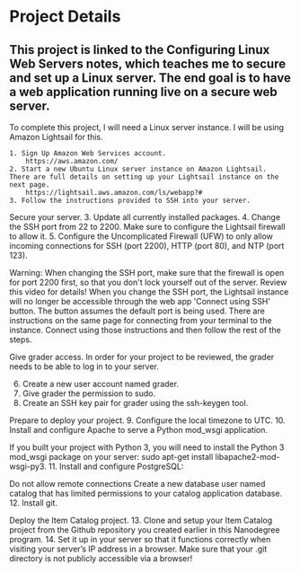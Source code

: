 <!-- Project Details -->
# Project Details

## This project is linked to the Configuring Linux Web Servers notes, which teaches me to secure and set up a Linux server. The end goal is to have a web application running live on a secure web server.

To complete this project, I will need a Linux server instance. I will be using Amazon Lightsail for this. 

	1. Sign Up Amazon Web Services account. 
		https://aws.amazon.com/
	2. Start a new Ubuntu Linux server instance on Amazon Lightsail. 
	There are full details on setting up your Lightsail instance on the next page.
		https://lightsail.aws.amazon.com/ls/webapp?#
	3. Follow the instructions provided to SSH into your server.

Secure your server.
3. Update all currently installed packages.
4. Change the SSH port from 22 to 2200. Make sure to configure the Lightsail firewall to allow it.
5. Configure the Uncomplicated Firewall (UFW) to only allow incoming connections for SSH (port 2200), HTTP (port 80), and NTP (port 123).

Warning: When changing the SSH port, make sure that the firewall is open for port 2200 first, so that you don't lock yourself out of the server. Review this video for details! When you change the SSH port, the Lightsail instance will no longer be accessible through the web app 'Connect using SSH' button. The button assumes the default port is being used. There are instructions on the same page for connecting from your terminal to the instance. Connect using those instructions and then follow the rest of the steps.

Give grader access.
In order for your project to be reviewed, the grader needs to be able to log in to your server.

6. Create a new user account named grader.
7. Give grader the permission to sudo.
8. Create an SSH key pair for grader using the ssh-keygen tool.

Prepare to deploy your project.
9. Configure the local timezone to UTC.
10. Install and configure Apache to serve a Python mod_wsgi application.

If you built your project with Python 3, you will need to install the Python 3 mod_wsgi package on your server: sudo apt-get install libapache2-mod-wsgi-py3.
11. Install and configure PostgreSQL:

Do not allow remote connections
Create a new database user named catalog that has limited permissions to your catalog application database.
12. Install git.

Deploy the Item Catalog project.
13. Clone and setup your Item Catalog project from the Github repository you created earlier in this Nanodegree program.
14. Set it up in your server so that it functions correctly when visiting your server’s IP address in a browser. Make sure that your .git directory is not publicly accessible via a browser!



